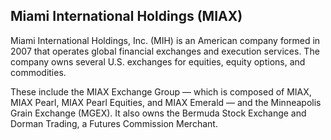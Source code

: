## Miami International Holdings (MIAX)

Miami International Holdings, Inc. (MIH) is an American company formed in 2007 that operates global financial exchanges and execution services. The company owns several U.S. exchanges for equities, equity options, and commodities.

These include the MIAX Exchange Group — which is composed of MIAX, MIAX Pearl, MIAX Pearl Equities, and MIAX Emerald — and the Minneapolis Grain Exchange (MGEX). It also owns the Bermuda Stock Exchange and Dorman Trading, a Futures Commission Merchant. 